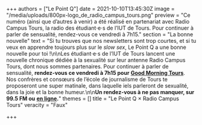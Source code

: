 +++
authors = ["Le Point Q"]
date = 2021-10-10T13:45:30Z
image = "/media/uploads/800px-logo_de_radio_campus_tours.png"
preview = "Ce numéro (ainsi que d’autres à venir) a été réalisé en partenariat avec Radio Campus Tours, la radio des étudiant⋅e⋅s de l’IUT de Tours. Pour continuer à parler de sensualité, rendez-vous ce vendredi à 7h15."
section = "La bonne nouvelle"
text = "Si tu trouves que nos newsletters sont trop courtes, et si tu veux en apprendre toujours plus sur le _slow sex_, Le Point Q a une bonne nouvelle pour toi&nbsp;!\n\nLes étudiant⋅e⋅s de l’IUT de Tours lancent une nouvelle chronique dédiée à la sexualité sur leur antenne Radio Campus Tours, dont nous sommes partenaires. Pour continuer à parler de sensualité, **rendez-vous ce vendredi à 7h15 pour** [**Good Morning Tours**](https://www.radiocampustours.com/emissions/good-morning-tours/). Nos confrères et consœurs de l’école de journalisme de Tours te proposeront une super matinale, dans laquelle iels parleront de sexualité, dans la joie et la bonne humeur.\n\n**Un rendez-vous à ne pas manquer, sur 99.5 FM ou** [**en ligne**](https://radiocampus.fr/player/index.php?radio=TOURS)**.**"
themes = []
title = "Le Point Q × Radio Campus Tours"
veracity = "Faux"

+++
